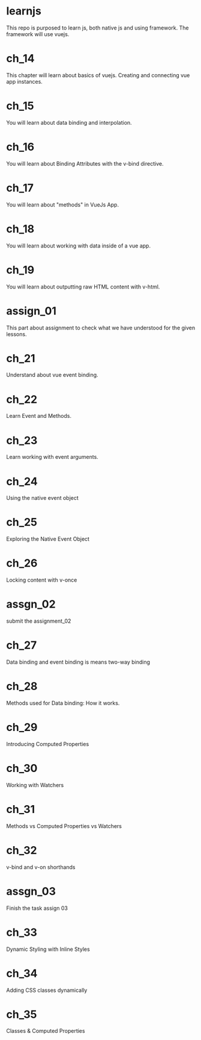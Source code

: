 # learnjs
This repo is purposed to learn js, both native js and using framework. The framework will use vuejs.

# ch_14
This chapter will learn about basics of vuejs. Creating and connecting vue app instances.

# ch_15
You will learn about data binding and interpolation.

# ch_16
You will learn about Binding Attributes with the v-bind directive.

# ch_17
You will learn about "methods" in VueJs App.

# ch_18
You will learn about working with data inside of a vue app.

# ch_19
You will learn about outputting raw HTML content with v-html.

# assign_01
This part about assignment to check what we have understood for the given lessons.

# ch_21
Understand about vue event binding.

# ch_22
Learn Event and Methods.

# ch_23
Learn working with event arguments.

# ch_24
Using the native event object

# ch_25
Exploring the Native Event Object

# ch_26
Locking content with v-once

# assgn_02
submit the assignment_02

# ch_27
Data binding and event binding is means two-way binding

# ch_28
Methods used for Data binding: How it works.

# ch_29
Introducing Computed Properties

# ch_30
Working with Watchers

# ch_31
Methods vs Computed Properties vs Watchers

# ch_32
v-bind and v-on shorthands

# assgn_03
Finish the task assign 03

# ch_33
Dynamic Styling with Inline Styles

# ch_34
Adding CSS classes dynamically

# ch_35
Classes & Computed Properties

